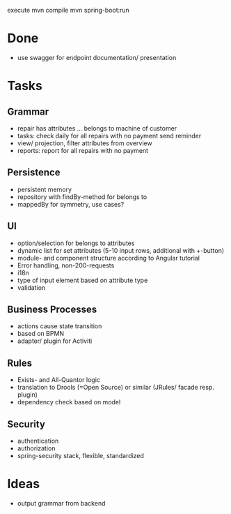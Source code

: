 execute
mvn compile
mvn spring-boot:run

# Done
- use swagger for endpoint documentation/ presentation

# Tasks

## Grammar
- repair has attributes ... belongs to machine of customer
- tasks: check daily for all repairs with no payment send reminder
- view/ projection, filter attributes from overview
- reports: report for all repairs with no payment 

## Persistence
- persistent memory
- repository with findBy-method for belongs to
- mappedBy for symmetry, use cases?

## UI
- option/selection for belongs to attributes
- dynamic list for set attributes (5-10 input rows, additional with +-button)
- module- and component structure according to Angular tutorial
- Error handling, non-200-requests
- i18n
- type of input element based on attribute type
- validation

## Business Processes
- actions cause state transition
- based on BPMN
- adapter/ plugin for Activiti 

## Rules
- Exists- and All-Quantor logic
- translation to Drools (=Open Source) or similar (JRules/ facade resp. plugin)
- dependency check based on model

## Security
- authentication
- authorization
- spring-security stack, flexible, standardized

# Ideas
- output grammar from backend
